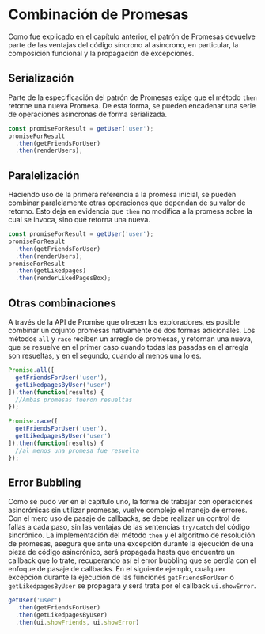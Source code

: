 # Combinación de Promesas
Como fue explicado en el capítulo anterior, el patrón de Promesas devuelve parte
de las ventajas del código síncrono al asíncrono, en particular, la composición
funcional y la propagación de excepciones.
## Serialización
Parte de la especificación del patrón de Promesas exige que el método `then` retorne
una nueva Promesa. De esta forma, se pueden encadenar una serie de operaciones asíncronas
de forma serializada.

```javascript
const promiseForResult = getUser('user');
promiseForResult
  .then(getFriendsForUser)
  .then(renderUsers);
```
## Paralelización
Haciendo uso de la primera referencia a la promesa inicial, se pueden combinar paralelamente otras operaciones que dependan de su valor de retorno. Esto deja en evidencia que `then` no modifica a la promesa sobre la cual se invoca, sino que retorna una nueva.

```javascript
const promiseForResult = getUser('user');
promiseForResult
  .then(getFriendsForUser)
  .then(renderUsers);
promiseForResult
  .then(getLikedpages)
  .then(renderLikedPagesBox);
```
## Otras combinaciones
A través de la API de Promise que ofrecen los exploradores, es posible combinar un cojunto promesas nativamente de dos formas adicionales. Los métodos `all` y `race` reciben un arreglo de promesas, y retornan una nueva, que se resuelve en el primer caso cuando todas las pasadas en el arregla son resueltas, y en el segundo, cuando al menos una lo es.

```javascript
Promise.all([
  getFriendsForUser('user'),
  getLikedpagesByUser('user')
]).then(function(results) {
  //Ambas promesas fueron resueltas
});
```
```javascript
Promise.race([
  getFriendsForUser('user'),
  getLikedpagesByUser('user')
]).then(function(results) {
  //al menos una promesa fue resuelta
});
```
## Error Bubbling
Como se pudo ver en el capítulo uno, la forma de trabajar con operaciones asincrónicas sin utilizar promesas, vuelve complejo el manejo de errores. Con el mero uso de pasaje de callbacks, se debe realizar un control de fallas a cada paso, sin las ventajas de las sentencias `try/catch` del código sincrónico.
La implementación del método `then` y el algoritmo de resolución de promesas, asegura que ante una excepción durante la ejecución de una pieza de código asincrónico, será propagada hasta que encuentre un callback que lo trate, recuperando así el error bubbling que se perdía con el enfoque de pasaje de callbacks.
En el siguiente ejemplo, cualquier excepción durante la ejecución de las funciones `getFriendsForUser` o `getLikedpagesByUser` se propagará y será trata por el callback `ui.showError`.
```javascript
getUser('user')
  .then(getFriendsForUser)
  .then(getLikedpagesByUser)
  .then(ui.showFriends, ui.showError)
```
